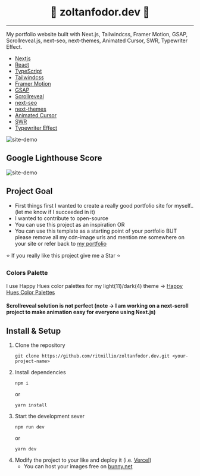 <h1  align="center">🐧 zoltanfodor.dev 🐧</h1>

---

My portfolio website built with Next.js, Tailwindcss, Framer Motion, GSAP, Scrollreveal.js, next-seo, next-themes, Animated Cursor, SWR, Typewriter Effect.
- [Nextjs](https://nextjs.org/)
- [React](https://reactjs.org/)
- [TypeScript](https://www.typescriptlang.org/)
- [Tailwindcss](https://tailwindcss.com/)
- [Framer Motion](https://www.framer.com/motion/)
- [GSAP](https://greensock.com/gsap/)
- [Scrollreveal](https://scrollrevealjs.org/)
- [next-seo](https://github.com/garmeeh/next-seo)
- [next-themes](https://github.com/pacocoursey/next-themes#readme)
- [Animated Cursor](https://github.com/stephenscaff/react-animated-cursor)
- [SWR](https://swr.vercel.app/)
- [Typewriter Effect](https://github.com/tameemsafi/typewriterjs)


![site-demo](https://zoltanfodor.b-cdn.net/zoltanfodor-dev-intro.png)

## Google Lighthouse Score
![site-demo](https://zoltanfodor.b-cdn.net/google-lighthouse-score.png)

## Project Goal 
- First things first I wanted to create a really good portfolio site for myself..(let me know if I succeeded in it)
- I wanted to contribute to open-source
- You can use this project as an inspiration OR
- You can use this template as a starting point of your portfolio BUT please remove all my cdn-image urls and mention me somewhere on your site or refer back to [my portfolio](https://zoltanfodor.dev)

:star: If you really like this project give me a Star :star:

### Colors Palette 
   I use Happy Hues color palettes for my light(11)/dark(4) theme -> [Happy Hues Color Palettes](https://www.happyhues.co/)

#### Scrollreveal solution is not perfect (note -> I am working on a next-scroll project to make animation easy for everyone using Next.js)

## Install & Setup

1. Clone the repository
    ```
    git clone https://github.com/ritmillio/zoltanfodor.dev.git <your-project-name>
    ```
2. Install dependencies
   ```
   npm i
   ```
   or
   ```
   yarn install
   ```
3. Start the development sever 
    ```
    npm run dev
    ```
    or
    ```
    yarn dev
    ```
4. Modify the project to your like and deploy it (i.e. [Vercel](https://vercel.com))
    - You can host your images free on [bunny.net](https://bunny.net/)

